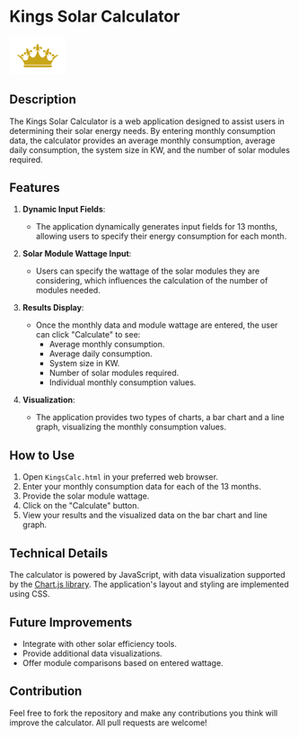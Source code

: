 # Kings Solar Calculator

<img src="kings.PNG" alt="King's Logo" width="100">


## Description
The Kings Solar Calculator is a web application designed to assist users in determining their solar energy needs. By entering monthly consumption data, the calculator provides an average monthly consumption, average daily consumption, the system size in KW, and the number of solar modules required.

## Features

1. **Dynamic Input Fields**:
    - The application dynamically generates input fields for 13 months, allowing users to specify their energy consumption for each month.

2. **Solar Module Wattage Input**:
    - Users can specify the wattage of the solar modules they are considering, which influences the calculation of the number of modules needed.

3. **Results Display**:
    - Once the monthly data and module wattage are entered, the user can click "Calculate" to see:
        - Average monthly consumption.
        - Average daily consumption.
        - System size in KW.
        - Number of solar modules required.
        - Individual monthly consumption values.

4. **Visualization**:
    - The application provides two types of charts, a bar chart and a line graph, visualizing the monthly consumption values.

## How to Use

1. Open `KingsCalc.html` in your preferred web browser.
2. Enter your monthly consumption data for each of the 13 months.
3. Provide the solar module wattage.
4. Click on the "Calculate" button.
5. View your results and the visualized data on the bar chart and line graph.

## Technical Details

The calculator is powered by JavaScript, with data visualization supported by the [Chart.js library](https://www.chartjs.org/). The application's layout and styling are implemented using CSS.

## Future Improvements

- Integrate with other solar efficiency tools.
- Provide additional data visualizations.
- Offer module comparisons based on entered wattage.

## Contribution

Feel free to fork the repository and make any contributions you think will improve the calculator. All pull requests are welcome!

